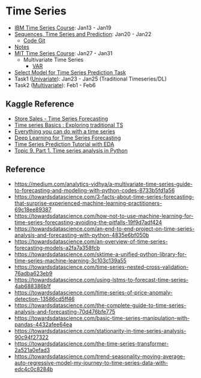 # Time Series
* [IBM Time Series Course](https://www.coursera.org/learn/time-series-survival-analysis/home/welcome): Jan13 - Jan19
* [Sequences, Time Series and Prediction](https://www.coursera.org/learn/tensorflow-sequences-time-series-and-prediction/home/welcome): Jan20 - Jan22
   * [Code Git](https://github.com/jinfeijoy/tensorflow-1-public) 
* [Notes](https://github.com/jinfeijoy/time-series/blob/main/time-series-node.md)
* [MIT Time Series Course](https://ocw.mit.edu/courses/economics/14-384-time-series-analysis-fall-2013/lecture-notes/): Jan27 - Jan31
    * Multivariate Time Series
      * [VAR](https://www.youtube.com/watch?v=TpQtD7ONfxQ) 
* [Select Model for Time Series Prediction Task](https://neptune.ai/blog/select-model-for-time-series-prediction-task)
* Task1 ([Univariate](https://www.kaggle.com/robervalt/sunspots)): Jan23 - Jan25 (Traditional Timeseries/DL)
* Task2 ([Multivariate](https://www.kaggle.com/c/competitive-data-science-predict-future-sales)): Feb1 - Feb6

## Kaggle Reference
* [Store Sales - Time Series Forecasting](https://www.kaggle.com/c/store-sales-time-series-forecasting/code?competitionId=29781&sortBy=voteCount)
* [Time series Basics : Exploring traditional TS](https://www.kaggle.com/jagangupta/time-series-basics-exploring-traditional-ts)
* [Everything you can do with a time series](https://www.kaggle.com/thebrownviking20/everything-you-can-do-with-a-time-series)
* [Deep Learning for Time Series Forecasting](https://www.kaggle.com/dimitreoliveira/deep-learning-for-time-series-forecasting)
* [Time Series Prediction Tutorial with EDA](https://www.kaggle.com/kanncaa1/time-series-prediction-tutorial-with-eda)
* [Topic 9. Part 1. Time series analysis in Python](https://www.kaggle.com/kashnitsky/topic-9-part-1-time-series-analysis-in-python)

## Reference
* https://medium.com/analytics-vidhya/a-multivariate-time-series-guide-to-forecasting-and-modeling-with-python-codes-8733b5fd1a56
* https://towardsdatascience.com/3-facts-about-time-series-forecasting-that-surprise-experienced-machine-learning-practitioners-69c18ee89387
* https://towardsdatascience.com/how-not-to-use-machine-learning-for-time-series-forecasting-avoiding-the-pitfalls-19f9d7adf424
* https://towardsdatascience.com/an-end-to-end-project-on-time-series-analysis-and-forecasting-with-python-4835e6bf050b
* https://towardsdatascience.com/an-overview-of-time-series-forecasting-models-a2fa7a358fcb
* https://towardsdatascience.com/sktime-a-unified-python-library-for-time-series-machine-learning-3c103c139a55
* https://towardsdatascience.com/time-series-nested-cross-validation-76adba623eb9
* https://towardsdatascience.com/using-lstms-to-forecast-time-series-4ab688386b1f
* https://towardsdatascience.com/time-series-of-price-anomaly-detection-13586cd5ff46
* https://towardsdatascience.com/the-complete-guide-to-time-series-analysis-and-forecasting-70d476bfe775
* https://towardsdatascience.com/basic-time-series-manipulation-with-pandas-4432afee64ea
* https://towardsdatascience.com/stationarity-in-time-series-analysis-90c94f27322
* https://towardsdatascience.com/the-time-series-transformer-2a521a0efad3
* https://towardsdatascience.com/trend-seasonality-moving-average-auto-regressive-model-my-journey-to-time-series-data-with-edc4c0c8284b
